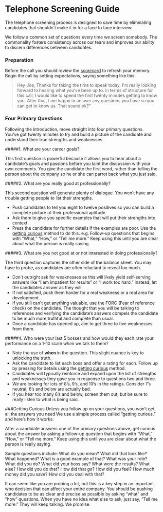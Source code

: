 # Telephone Screening Guide

The telephone screening process is designed to save time by eliminating candidates that shouldn't make it in for a face to face interview. 

We follow a common set of questions every time we screen somebody. The commonality fosters consistency across our team and improves our ability to discern differences between candidates.

### Preparation

Before the call you should review the [scorecard](scorecard.md) to refresh your memory. Begin the call by setting expectations, saying something like this: 

> Hey Joe, Thanks for taking the time to speak today. I'm really looking forward to hearing what you've been up to. In terms of structure for this call, I would like to spend the first twenty minutes getting to know you. After that, I am happy to answer any questions you have so you can get to know us. That sound ok?”

### Four Primary Questions

Following the introduction, move straight into four primary questions. You've got twenty minutes to try and build a picture of the candidate and understand their true strengths and weaknesses. 

#####1. What are your career goals? 

This first question is powerful because it allows you to hear about a candidate’s goals and passions before you taint the discussion with your own comments. You give the candidate the first word, rather than telling the person about the company so he or she can parrot back what you just said. 

#####2. What are you really good at professionally? 

This second question will generate plenty of dialogue. You won’t have any trouble getting people to list their strengths. 

* Push candidates to tell you eight to twelve positives so you can build a complete picture of their professional aptitude. 
* Ask them to give you specific examples that will put their strengths into context. 
* Press the candidate for further details if the examples are poor. Use the [getting curious](#getting-curious) method to do this. e.g. Follow-up questions that begins with “What,” “How,” or “Tell me more.” Keep using this until you are clear about what the person is really saying.

#####3. What are you not good at or not interested in doing professionally?

The third question captures the other side of the balance sheet. You may have to probe, as candidates are often reluctant to reveal too much. 

* Don't outright ask for weaknesses as this will likely yield self-serving answers like “I am impatient for results” or “I work too hard.” Instead, let the candidates answer as they will. 
* If not satisfied, push them harder for a real weakness or a real area for development. 
* If you still can't get anything valuable, use the FORC (Fear of reference check) on the candidate. The thought that you will be talking to references and verifying the candidate’s answers compels the candidate to be much more truthful and complete than usual. 
* Once a candidate has opened up, aim to get three to five weaknesses from them.

#####4. Who were your last 5 bosses and how would they each rate your performance on a 1-10 scale *when* we talk to them?

* Note the use of **when** in the question. This slight nuance is key to unlocking the truth. 
* Ask the candidate to list each boss and offer a rating for each. Follow up by pressing for details using the [getting curious](#getting-curious) method. 
* Candidates will typically reinforce and expand upon the list of strengths and weaknesses they gave you in response to questions two and three. 
* We are looking for lots of 8’s, 9’s, and 10’s in the ratings. Consider 7’s neutral; 6’s and below are actually bad. 
* If you hear too many 6’s and below, screen them out, but be sure to really listen to what is being said. 

###Getting Curious
Unless you follow up on your questions, you won’t get all the answers you need We use a simple process called “getting curious.” and here’s how it works:

After a candidate answers one of the primary questions above, get curious about the answer by asking a follow-up question that begins with “What,” “How,” or “Tell me more.” Keep using this until you are clear about what the person is really saying. 

Sample questions include: What do you mean? What did that look like? What happened? What is a good example of that? What was your role? What did you do? What did your boss say? What were the results? What else? How did you do that? How did that go? How did you feel? How much money did you save? How did you deal with that? 

It can seem like you are probing a lot, but this is a key step in an important who decision that can affect your entire company. You should be pushing candidates to be as clear and precise as possible by asking “what” and “how” questions. When you have no idea what else to ask, just say, “Tell me more.” They will keep talking. We promise.